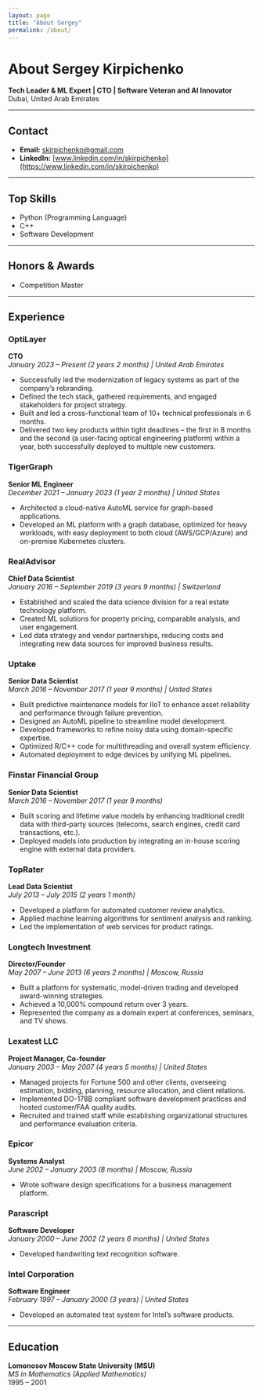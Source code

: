 ```yaml
---
layout: page
title: "About Sergey"
permalink: /about/
---
```


# About Sergey Kirpichenko

**Tech Leader & ML Expert | CTO | Software Veteran and AI Innovator**  
Dubai, United Arab Emirates

---

## Contact

- **Email:** [skirpichenko@gmail.com](mailto:skirpichenko@gmail.com)
- **LinkedIn:** [www.linkedin.com/in/skirpichenko](https://www.linkedin.com/in/skirpichenko)

---

## Top Skills

- Python (Programming Language)
- C++
- Software Development

---

## Honors & Awards

- Competition Master

---

## Experience

### OptiLayer  
**CTO**  
*January 2023 – Present (2 years 2 months) | United Arab Emirates*  
- Successfully led the modernization of legacy systems as part of the company’s rebranding.
- Defined the tech stack, gathered requirements, and engaged stakeholders for project strategy.
- Built and led a cross-functional team of 10+ technical professionals in 6 months.
- Delivered two key products within tight deadlines – the first in 8 months and the second (a user-facing optical engineering platform) within a year, both successfully deployed to multiple new customers.

### TigerGraph  
**Senior ML Engineer**  
*December 2021 – January 2023 (1 year 2 months) | United States*  
- Architected a cloud-native AutoML service for graph-based applications.
- Developed an ML platform with a graph database, optimized for heavy workloads, with easy deployment to both cloud (AWS/GCP/Azure) and on-premise Kubernetes clusters.

### RealAdvisor  
**Chief Data Scientist**  
*January 2016 – September 2019 (3 years 9 months) | Switzerland*  
- Established and scaled the data science division for a real estate technology platform.
- Created ML solutions for property pricing, comparable analysis, and user engagement.
- Led data strategy and vendor partnerships, reducing costs and integrating new data sources for improved business results.

### Uptake  
**Senior Data Scientist**  
*March 2016 – November 2017 (1 year 9 months) | United States*  
- Built predictive maintenance models for IIoT to enhance asset reliability and performance through failure prevention.
- Designed an AutoML pipeline to streamline model development.
- Developed frameworks to refine noisy data using domain-specific expertise.
- Optimized R/C++ code for multithreading and overall system efficiency.
- Automated deployment to edge devices by unifying ML pipelines.

### Finstar Financial Group  
**Senior Data Scientist**  
*March 2016 – November 2017 (1 year 9 months)*  
- Built scoring and lifetime value models by enhancing traditional credit data with third-party sources (telecoms, search engines, credit card transactions, etc.).
- Deployed models into production by integrating an in-house scoring engine with external data providers.

### TopRater  
**Lead Data Scientist**  
*July 2013 – July 2015 (2 years 1 month)*  
- Developed a platform for automated customer review analytics.
- Applied machine learning algorithms for sentiment analysis and ranking.
- Led the implementation of web services for product ratings.

### Longtech Investment  
**Director/Founder**  
*May 2007 – June 2013 (6 years 2 months) | Moscow, Russia*  
- Built a platform for systematic, model-driven trading and developed award-winning strategies.
- Achieved a 10,000% compound return over 3 years.
- Represented the company as a domain expert at conferences, seminars, and TV shows.

### Lexatest LLC  
**Project Manager, Co-founder**  
*January 2003 – May 2007 (4 years 5 months) | United States*  
- Managed projects for Fortune 500 and other clients, overseeing estimation, bidding, planning, resource allocation, and client relations.
- Implemented DO-178B compliant software development practices and hosted customer/FAA quality audits.
- Recruited and trained staff while establishing organizational structures and performance evaluation criteria.

### Epicor  
**Systems Analyst**  
*June 2002 – January 2003 (8 months) | Moscow, Russia*  
- Wrote software design specifications for a business management platform.

### Parascript  
**Software Developer**  
*January 2000 – June 2002 (2 years 6 months) | United States*  
- Developed handwriting text recognition software.

### Intel Corporation  
**Software Engineer**  
*February 1997 – January 2000 (3 years) | United States*  
- Developed an automated test system for Intel’s software products.

---

## Education

**Lomonosov Moscow State University (MSU)**  
*MS in Mathematics (Applied Mathematics)*  
1995 – 2001